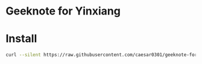 # Geeknote for Yinxiang

# Install

```bash
curl --silent https://raw.githubusercontent.com/caesar0301/geeknote-for-yx/master/install4yx.sh | sudo bash
```

